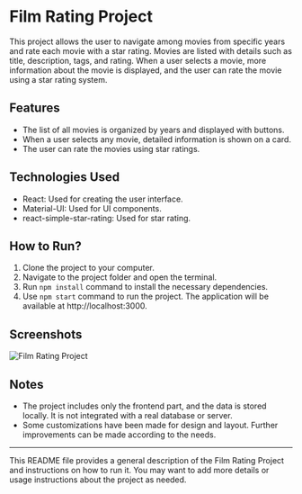 # Film Rating Project

This project allows the user to navigate among movies from specific years and rate each movie with a star rating. Movies are listed with details such as title, description, tags, and rating. When a user selects a movie, more information about the movie is displayed, and the user can rate the movie using a star rating system.

## Features

- The list of all movies is organized by years and displayed with buttons.
- When a user selects any movie, detailed information is shown on a card.
- The user can rate the movies using star ratings.

## Technologies Used

- React: Used for creating the user interface.
- Material-UI: Used for UI components.
- react-simple-star-rating: Used for star rating.

## How to Run?

1. Clone the project to your computer.
2. Navigate to the project folder and open the terminal.
3. Run `npm install` command to install the necessary dependencies.
4. Use `npm start` command to run the project. The application will be available at http://localhost:3000.

## Screenshots

![Film Rating Project](screenshot.png)

## Notes

- The project includes only the frontend part, and the data is stored locally. It is not integrated with a real database or server.
- Some customizations have been made for design and layout. Further improvements can be made according to the needs.

---

This README file provides a general description of the Film Rating Project and instructions on how to run it. You may want to add more details or usage instructions about the project as needed.
